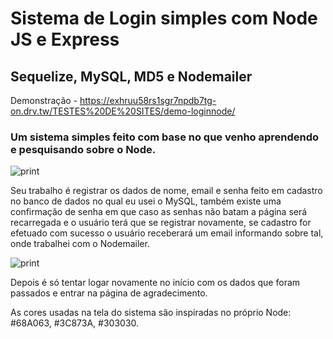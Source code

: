 # Sistema de Login simples com Node JS e Express
## Sequelize, MySQL, MD5 e Nodemailer

Demonstração - https://exhruu58rs1sgr7npdb7tg-on.drv.tw/TESTES%20DE%20SITES/demo-loginnode/

### Um sistema simples feito com base no que venho aprendendo e pesquisando sobre o Node.
![print](https://github.com/stamorim28/sistema-login-node/blob/master/login.png)

Seu trabalho é registrar os dados de nome, email e senha feito em cadastro no banco de dados no qual eu usei o MySQL, também existe uma confirmação de senha em que caso as senhas não batam a página será recarregada e o usuário terá que se registrar novamente, se cadastro for efetuado com sucesso o usuário receberará um email informando sobre tal, onde trabalhei com o Nodemailer.

![print](https://github.com/stamorim28/sistema-login-node/blob/master/cadastro.png)

Depois é só tentar logar novamente no início com os dados que foram passados e entrar na página de agradecimento.

As cores usadas na tela do sistema são inspiradas no próprio Node:  #68A063, #3C873A, #303030.
